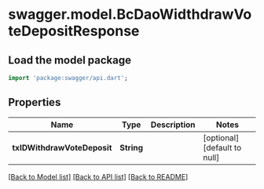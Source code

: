 # swagger.model.BcDaoWidthdrawVoteDepositResponse

## Load the model package
```dart
import 'package:swagger/api.dart';
```

## Properties
Name | Type | Description | Notes
------------ | ------------- | ------------- | -------------
**txIDWithdrawVoteDeposit** | **String** |  | [optional] [default to null]

[[Back to Model list]](../README.md#documentation-for-models) [[Back to API list]](../README.md#documentation-for-api-endpoints) [[Back to README]](../README.md)


